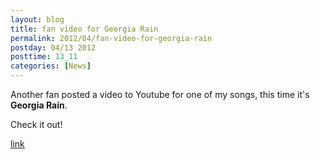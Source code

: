 ```yaml
---
layout: blog
title: fan video for Georgia Rain
permalink: 2012/04/fan-video-for-georgia-rain
postday: 04/13 2012
posttime: 13_11
categories: [News]
---
```


Another fan posted a video to Youtube for one of my songs, this time it's <strong>Georgia Rain</strong>.

Check it out!

<a href="http://www.youtube.com/watch?v=wGCEBU7BWHI" target="_blank">link</a>
